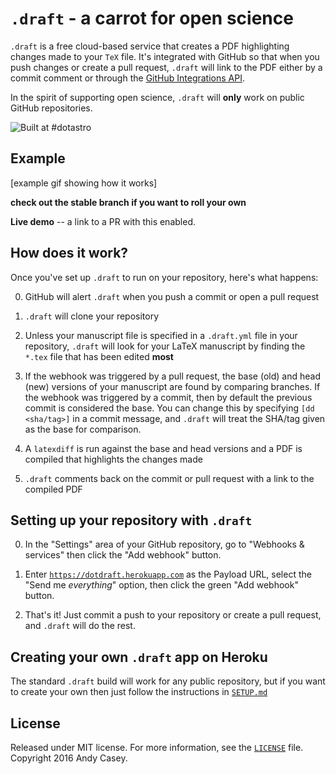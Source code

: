 `.draft` - a carrot for open science
====================================

`.draft` is a free cloud-based service that creates a PDF highlighting changes made to your `TeX` file. It's integrated with GitHub so that when you push changes or create a pull request, `.draft` will link to the PDF either by a commit comment or through the [GitHub Integrations API](https://github.com/integrations). 

In the spirit of supporting open science, `.draft` will **only** work on public GitHub repositories.

![Built at #dotastro](http://img.shields.io/badge/Built%20at-%23dotastro-blue.svg?style=flat)


Example
-------

[example gif showing how it works]

**check out the stable branch if you want to roll your own**


**Live demo** -- a link to a PR with this enabled.


How does it work?
-----------------

Once you've set up `.draft` to run on your repository, here's what happens:

0. GitHub will alert `.draft` when you push a commit or open a pull request

1. `.draft` will clone your repository

2. Unless your manuscript file is specified in a `.draft.yml` file in your repository, `.draft` will look for your LaTeX manuscript by finding the `*.tex` file that has been edited **most**

3. If the webhook was triggered by a pull request, the base (old) and head (new) versions of your manuscript are found by comparing branches. If the webhook was triggered by a commit, then by default the previous commit is considered the base. You can change this by specifying `[dd <sha/tag>]` in a commit message, and `.draft` will treat the SHA/tag given as the base for comparison.

4. A `latexdiff` is run against the base and head versions and a PDF is compiled that highlights the changes made

5. `.draft` comments back on the commit or pull request with a link to the compiled PDF


Setting up your repository with `.draft`
----------------------------------------

0.  In the "Settings" area of your GitHub repository, go to "Webhooks & services" then click the "Add webhook" button.

1.  Enter [`https://dotdraft.herokuapp.com`](https://dotdraft.herokuapp.com) as the Payload URL, select the "Send me *everything*" option, then click the green "Add webhook" button.

2.  That's it! Just commit a push to your repository or create a pull request, and `.draft` will do the rest.



Creating your own `.draft` app on Heroku
----------------------------------------
The standard `.draft` build will work for any public repository, but if you want to create your own then just follow the instructions in [`SETUP.md`](SETUP.md)



License
-------
Released under MIT license. For more information, see the [`LICENSE`](LICENSE) file. Copyright 2016 Andy Casey.
